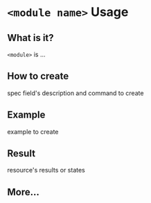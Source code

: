 # `<module name>` Usage

## What is it?

`<module>` is ...

## How to create

spec field's description and command to create

## Example

example to create

## Result

resource's results or states 

## More... 
